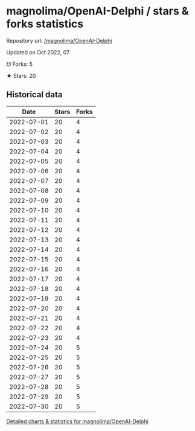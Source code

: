 # magnolima/OpenAI-Delphi / stars & forks statistics

Repository url: [/magnolima/OpenAI-Delphi](https://github.com/magnolima/OpenAI-Delphi)

Updated on Oct 2022, 07

☋ Forks: 5

★ Stars: 20

## Historical data
| Date | Stars | Forks |
|------|-------|-------|
| 2022-07-01 | 20 | 4 | 
| 2022-07-02 | 20 | 4 | 
| 2022-07-03 | 20 | 4 | 
| 2022-07-04 | 20 | 4 | 
| 2022-07-05 | 20 | 4 | 
| 2022-07-06 | 20 | 4 | 
| 2022-07-07 | 20 | 4 | 
| 2022-07-08 | 20 | 4 | 
| 2022-07-09 | 20 | 4 | 
| 2022-07-10 | 20 | 4 | 
| 2022-07-11 | 20 | 4 | 
| 2022-07-12 | 20 | 4 | 
| 2022-07-13 | 20 | 4 | 
| 2022-07-14 | 20 | 4 | 
| 2022-07-15 | 20 | 4 | 
| 2022-07-16 | 20 | 4 | 
| 2022-07-17 | 20 | 4 | 
| 2022-07-18 | 20 | 4 | 
| 2022-07-19 | 20 | 4 | 
| 2022-07-20 | 20 | 4 | 
| 2022-07-21 | 20 | 4 | 
| 2022-07-22 | 20 | 4 | 
| 2022-07-23 | 20 | 4 | 
| 2022-07-24 | 20 | 5 | 
| 2022-07-25 | 20 | 5 | 
| 2022-07-26 | 20 | 5 | 
| 2022-07-27 | 20 | 5 | 
| 2022-07-28 | 20 | 5 | 
| 2022-07-29 | 20 | 5 | 
| 2022-07-30 | 20 | 5 | 


[Detailed charts & statistics for magnolima/OpenAI-Delphi](https://reviewgithub.com/rep/magnolima/OpenAI-Delphi)
